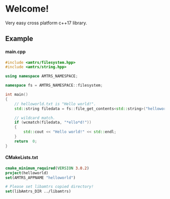 # Welcome!

Very easy cross platform c++17 library.

## Example

#### main.cpp

```c++
#include <amtrs/filesystem.hpp>
#include <amtrs/string.hpp>

using namespace AMTRS_NAMESPACE;

namespace fs = AMTRS_NAMESPACE::filesystem;

int main()
{
	// helloworld.txt is "Hello world!".
	std::string	filedata = fs::file_get_contents<std::string>("helloworld.txt");

	// wildcard match.
	if (wcmatch(filedata, "*ello*d!"))
	{
		std::cout << "Hello world!" << std::endl;
	}
	return	0;
}
```

#### CMakeLists.txt

```cmake
cmake_minimum_required(VERSION 3.0.2)
project(helloworld)
set(AMTRS_APPNAME "helloworld")

# Please set libamtrs copied directory!
set(libAmtrs_DIR ../libamtrs)
```
